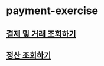# payment-exercise

## [결제 및 거래 조회하기](https://docs.tosspayments.com/common/apis/get-payment)


## [정산 조회하기](https://docs.tosspayments.com/common/apis/settlements)